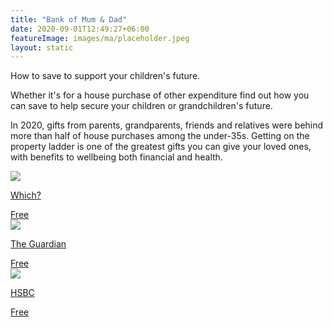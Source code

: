 ```yaml
---
title: "Bank of Mum & Dad"
date: 2020-09-01T12:49:27+06:00
featureImage: images/ma/placeholder.jpeg
layout: static
---
```


How to save to support your children's future.

Whether it's for a house purchase of other expenditure find out how you can save to help secure your children or grandchildren's future.

In 2020, gifts from parents, grandparents, friends and relatives were behind more than half of house purchases among the under-35s. Getting on the property ladder is one of the greatest gifts you can give your loved ones, with benefits to wellbeing both financial and health.

<a class="ma-link" href="https://www.which.co.uk/money/savings-and-isas/savings-accounts/childrens-savings-accounts/best-ways-to-save-for-children-akMWt2J60QXq"><div class="ma-card ma-card-Wealth"><div class="ma-icon"><img src ="/images/Icon-check - wealth - opacity.svg"/></div><div class="ma-name"><p>Which?</p></div><div class="ma-paid-text"><span>Free</span></div></div></a><a class="ma-link" href="https://www.theguardian.com/money/2022/jun/21/saving-for-kids-how-to-start-building-a-nest-egg-for-your-child"><div class="ma-card ma-card-Wealth"><div class="ma-icon"><img src ="/images/Icon-check - wealth - opacity.svg"/></div><div class="ma-name"><p>The Guardian</p></div><div class="ma-paid-text"><span>Free</span></div></div></a><a class="ma-link" href="https://www.hsbc.co.uk/investments/saving-for-children/"><div class="ma-card ma-card-Wealth"><div class="ma-icon"><img src ="/images/Icon-check - wealth - opacity.svg"/></div><div class="ma-name"><p>HSBC</p></div><div class="ma-paid-text"><span>Free</span></div></div></a>  

<br/><br/>






